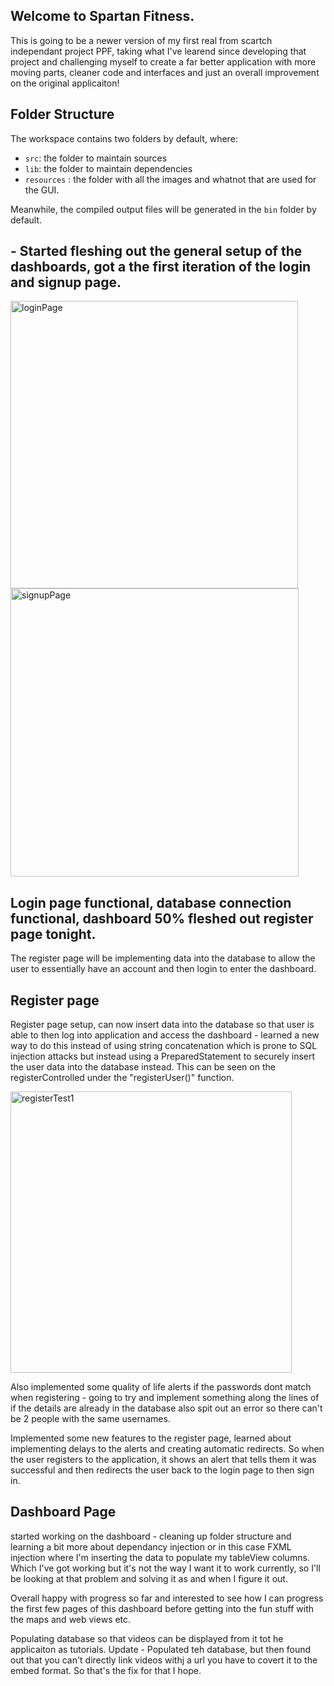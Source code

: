 ## Welcome to Spartan Fitness.

This is going to be a newer version of my first real from scartch independant project PPF, taking what I've learend since developing that project and challenging myself to create a far better application with more moving parts, cleaner code and interfaces and just an overall improvement on the original applicaiton!

## Folder Structure

The workspace contains two folders by default, where:

- `src`: the folder to maintain sources
- `lib`: the folder to maintain dependencies
- `resources` : the folder with all the images and whatnot that are used for the GUI.

Meanwhile, the compiled output files will be generated in the `bin` folder by default.

## - Started fleshing out the general setup of the dashboards, got a the first iteration of the login and signup page. 


<img width="460" alt="loginPage" src="https://github.com/JahvinCrabtree/GymSystem/assets/108539156/5d5c24f2-2127-4629-9eee-81d7886e5ed9">

<img width="461" alt="signupPage" src="https://github.com/JahvinCrabtree/GymSystem/assets/108539156/e667304d-8ab4-4a49-abfb-c1696355caf9">

## Login page functional, database connection functional, dashboard 50% fleshed out register page tonight.

The register page will be implementing data into the database to allow the user to essentially have an account and then login to enter the dashboard.

## Register page

Register page setup, can now insert data into the database so that user is able to then log into application and access the dashboard - learned a new way to do this instead of using string concatenation which is prone to SQL injection attacks but instead using a PreparedStatement to securely insert the user data into the database instead. This can be seen on the registerControlled under the "registerUser()" function.

<img width="450" alt="registerTest1" src="https://github.com/JahvinCrabtree/GymSystem/assets/108539156/c5f08adf-6695-4009-981d-2ea6cb331f51">

Also implemented some quality of life alerts if the passwords dont match when registering - going to try and implement something along the lines of if the details are already in the database also spit out an error so there can't be 2 people with the same usernames. 

Implemented some new features to the register page, learned about implementing delays to the alerts and creating automatic redirects. So when the user registers to the application, it shows an alert that tells them it was successful and then redirects the user back to the login page to then sign in.

## Dashboard Page

started working on the dashboard - cleaning up folder structure and learning a bit more about dependancy injection or in this case FXML injection where I'm inserting the data to populate my tableView columns. Which I've got working but it's not the way I want it to work currently, so I'll be looking at that problem and solving it as and when I figure it out.

Overall happy with progress so far and interested to see how I can progress the first few pages of this dashboard before getting into the fun stuff with the maps and web views etc.

Populating database so that videos can be displayed from it tot he applicaiton as tutorials. 
Update - Populated teh database, but then found out that you can't directly link videos withj a url you have to covert it to the embed format. So that's the fix for that I hope.
